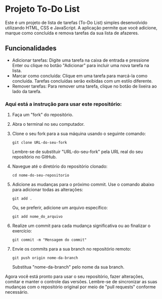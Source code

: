 # Projeto To-Do List

Este é um projeto de lista de tarefas (To-Do List) simples desenvolvido utilizando HTML, CSS e JavaScript. A aplicação permite que você adicione, marque como concluída e remova tarefas da sua lista de afazeres.

## Funcionalidades

- Adicionar tarefas: Digite uma tarefa na caixa de entrada e pressione Enter ou clique no botão "Adicionar" para incluir uma nova tarefa na lista.
- Marcar como concluída: Clique em uma tarefa para marcá-la como concluída. Tarefas concluídas serão exibidas com um estilo diferente.
- Remover tarefas: Para remover uma tarefa, clique no botão de lixeira ao lado da tarefa.

### Aqui está a instrução para usar este repositório:

1. Faça um "fork" do repositório.
2. Abra o terminal no seu computador.
3. Clone o seu fork para a sua máquina usando o seguinte comando:

   ```
   git clone URL-do-seu-fork
   ```

   Lembre-se de substituir "URL-do-seu-fork" pela URL real do seu repositório no GitHub.

4. Navegue até o diretório do repositório clonado:

   ```
   cd nome-do-seu-repositorio
   ```

5. Adicione as mudanças para o próximo commit. Use o comando abaixo para adicionar todas as alterações:

   ```
   git add .
   ```

   Ou, se preferir, adicione um arquivo específico:

   ```
   git add nome_do_arquivo
   ```

6. Realize um commit para cada mudança significativa ou ao finalizar o exercício:

   ```
   git commit -m "Mensagem do commit"
   ```

7. Envie os commits para a sua branch no repositório remoto:

   ```
   git push origin nome-da-branch
   ```

   Substitua "nome-da-branch" pelo nome da sua branch.

Agora você está pronto para usar o seu repositório, fazer alterações, comitar e manter o controle das versões. Lembre-se de sincronizar as suas mudanças com o repositório original por meio de "pull requests" conforme necessário.